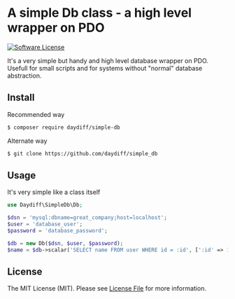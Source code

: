 # A simple Db class - a high level wrapper on PDO

[![Software License](https://img.shields.io/badge/license-MIT-brightgreen.svg?style=flat-square)](LICENSE.md)

It's a very simple but handy and high level database wrapper on PDO. Usefull for small scripts and for systems without "normal" database abstraction.

## Install

Recommended way

``` bash
$ composer require daydiff/simple-db
```

Alternate way

``` bash
$ git clone https://github.com/daydiff/simple_db
```

## Usage

It's very simple like a class itself

``` php
use Daydiff\SimpleDb\Db;

$dsn = 'mysql:dbname=great_company;host=localhost';
$user = 'database_user';
$password = 'database_password';

$db = new Db($dsn, $user, $password);
$name = $db->scalar('SELECT name FROM user WHERE id = :id', [':id' => 1]);
```

## License

The MIT License (MIT). Please see [License File](LICENSE.md) for more information.
